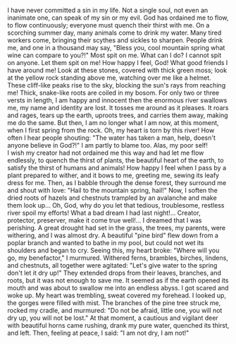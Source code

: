 I have never committed a sin in my life. 
Not a single soul, not even an inanimate one, can speak of my sin or my evil.
God has ordained me to flow, to flow continuously; everyone must quench their thirst with me.
On a scorching summer day, many animals come to drink my water. 
Many tired workers come, bringing their scythes and sickles to sharpen. 
People drink me, and one in a thousand may say, "Bless you, cool mountain spring
what wine can compare to you?!" 
Most spit on me. 
What can I do? 
I cannot spit on anyone. 
Let them spit on me! 
How happy I feel, God! 
What good friends I have around me! 
Look at these stones, covered with thick green moss; look at the yellow rock standing above me, watching over me like a helmet. 
These cliff-like peaks rise to the sky, blocking the sun's rays from reaching me! 
Thick, snake-like roots are coiled in my bosom. 
For only two or three versts in length, I am happy and innocent
then the enormous river swallows me, my name and identity are lost. 
It tosses me around as it pleases. It roars and rages, tears up the earth, uproots trees, and carries them away, making me do the same.
But then, I am no longer what I am now, at this moment, when I first spring from the rock. 
Oh, my heart is torn by this river! 
How often I hear people shouting: "The water has taken a man, help, 
doesn't anyone believe in God?!" I am partly to blame too. 
Alas, my poor self!  
I wish my creator had not ordained me this way and had let me flow endlessly, to quench the thirst of plants, the beautiful heart of the earth, to satisfy the thirst of humans and animals! 
How happy I feel when I pass by a plant prepared to wither, and it bows to me, greeting me, sewing its leafy dress for me. 
Then, as I babble through the dense forest, they surround me and shout with love: "Hail to the mountain spring, hail!" 
Now, I soften the dried roots of hazels and chestnuts trampled by an avalanche and make them look up... 
Oh, God, why do you let that tedious, troublesome, restless river spoil my efforts! 
What a bad dream I had last night!...
Creator,
protector,
preserver, 
make it come true well!...
I dreamed that I was perishing. 
A great drought had set in
the grass, the trees, my parents, were withering, and I was almost dry.
A beautiful "pine bird" flew down from a poplar branch and wanted to bathe in my pool, but could not wet its shoulders and began to cry. 
Seeing this, my heart broke: "Where will you go, my benefactor," I murmured. 
Withered ferns, brambles, birches, lindens, and chestnuts, all together were agitated: "Let's give water to the spring
don't let it dry up!" 
They extended drops from their leaves, branches, and roots, but it was not enough to save me. 
It seemed as if the earth opened its mouth and was about to swallow me into an endless abyss. 
I got scared and woke up.
My heart was trembling, sweat covered my forehead. 
I looked up, the gorges were filled with mist.
The branches of the pine tree struck me, rocked my cradle, and murmured: "Do not be afraid, little one, you will not dry up, you will not be lost." 
At that moment, a cautious and vigilant deer with beautiful horns came rushing, drank my pure water, quenched its thirst, and left. 
Then, feeling at peace, I said: "I am not dry, I am not!"